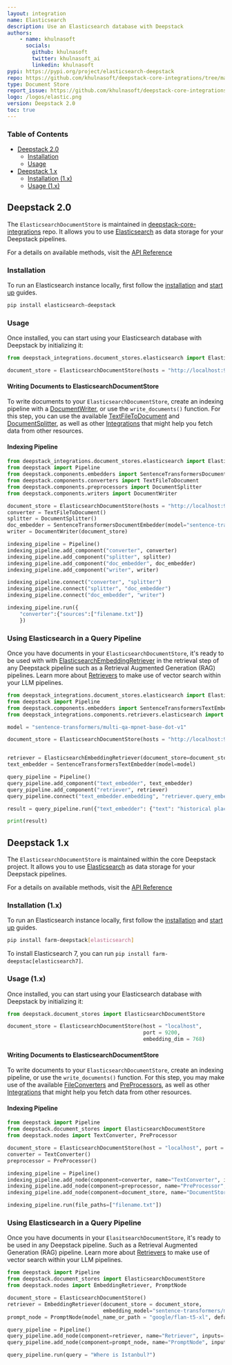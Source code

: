 ```yaml
---
layout: integration
name: Elasticsearch
description: Use an Elasticsearch database with Deepstack
authors:
    - name: khulnasoft
      socials:
        github: khulnasoft
        twitter: khulnasoft_ai
        linkedin: khulnasoft
pypi: https://pypi.org/project/elasticsearch-deepstack
repo: https://github.com/khulnasoft/deepstack-core-integrations/tree/main/integrations/opensearch
type: Document Store
report_issue: https://github.com/khulnasoft/deepstack-core-integrations/issues
logo: /logos/elastic.png
version: Deepstack 2.0
toc: true
---
```


### Table of Contents

- [Deepstack 2.0](#deepstack-20)
  - [Installation](#installation)
  - [Usage](#usage)
- [Deepstack 1.x](#deepstack-1x)
  - [Installation (1.x)](#installation-1x)
  - [Usage (1.x)](#usage-1x)

## Deepstack 2.0

The `ElasticsearchDocumentStore` is maintained in [deepstack-core-integrations](https://github.com/khulnasoft/deepstack-core-integrations/tree/main/integrations/elasticsearch) repo. It allows you to use [Elasticsearch](https://www.elastic.co/guide/en/elasticsearch/reference/current/elasticsearch-intro.html) as data storage for your Deepstack pipelines.

For a details on available methods, visit the [API Reference](https://docs.deepstack.khulnasoft.com/v1.25/reference/document-store-api#elasticsearchdocumentstore-1)

### Installation

To run an Elasticsearch instance locally, first follow the [installation](https://www.elastic.co/guide/en/elasticsearch/reference/current/install-elasticsearch.html) and [start up](https://www.elastic.co/guide/en/elasticsearch/reference/current/starting-elasticsearch.html) guides. 

```bash
pip install elasticsearch-deepstack
```

### Usage

Once installed, you can start using your Elasticsearch database with Deepstack by initializing it: 

```python
from deepstack_integrations.document_stores.elasticsearch import ElasticsearchDocumentStore

document_store = ElasticsearchDocumentStore(hosts = "http://localhost:9200")
```

#### Writing Documents to ElasticsearchDocumentStore

To write documents to your `ElasticsearchDocumentStore`, create an indexing pipeline with a [DocumentWriter](https://docs.deepstack.khulnasoft.com/docs/documentwriter), or use the `write_documents()` function.
For this step, you can use the available [TextFileToDocument](https://docs.deepstack.khulnasoft.com/docs/textfiletodocument) and [DocumentSplitter](https://docs.deepstack.khulnasoft.com/docs/documentsplitter), as well as other [Integrations](/integrations) that might help you fetch data from other resources.

#### Indexing Pipeline

```python
from deepstack_integrations.document_stores.elasticsearch import ElasticsearchDocumentStore
from deepstack import Pipeline
from deepstack.components.embedders import SentenceTransformersDocumentEmbedder
from deepstack.components.converters import TextFileToDocument
from deepstack.components.preprocessors import DocumentSplitter
from deepstack.components.writers import DocumentWriter 

document_store = ElasticsearchDocumentStore(hosts = "http://localhost:9200")
converter = TextFileToDocument()
splitter = DocumentSplitter()
doc_embedder = SentenceTransformersDocumentEmbedder(model="sentence-transformers/multi-qa-mpnet-base-dot-v1")
writer = DocumentWriter(document_store)

indexing_pipeline = Pipeline()
indexing_pipeline.add_component("converter", converter)
indexing_pipeline.add_component("splitter", splitter)
indexing_pipeline.add_component("doc_embedder", doc_embedder)
indexing_pipeline.add_component("writer", writer)

indexing_pipeline.connect("converter", "splitter")
indexing_pipeline.connect("splitter", "doc_embedder")
indexing_pipeline.connect("doc_embedder", "writer")

indexing_pipeline.run({
    "converter":{"sources":["filename.txt"]}
    })
```

### Using Elasticsearch in a Query Pipeline

Once you have documents in your `ElasticsearchDocumentStore`, it's ready to be used with with [ElasticsearchEmbeddingRetriever](https://docs.deepstack.khulnasoft.com/docs/elasticsearchembeddingretriever) in the retrieval step of any Deepstack pipeline such as a Retrieval Augmented Generation (RAG) pipelines. Learn more about [Retrievers](https://docs.deepstack.khulnasoft.com/docs/retrievers) to make use of vector search within your LLM pipelines.

```python
from deepstack_integrations.document_stores.elasticsearch import ElasticsearchDocumentStore
from deepstack import Pipeline
from deepstack.components.embedders import SentenceTransformersTextEmbedder 
from deepstack_integrations.components.retrievers.elasticsearch import ElasticsearchEmbeddingRetriever

model = "sentence-transformers/multi-qa-mpnet-base-dot-v1"

document_store = ElasticsearchDocumentStore(hosts = "http://localhost:9200")


retriever = ElasticsearchEmbeddingRetriever(document_store=document_store)
text_embedder = SentenceTransformersTextEmbedder(model=model)

query_pipeline = Pipeline()
query_pipeline.add_component("text_embedder", text_embedder)
query_pipeline.add_component("retriever", retriever)
query_pipeline.connect("text_embedder.embedding", "retriever.query_embedding")

result = query_pipeline.run({"text_embedder": {"text": "historical places in Instanbul"}})

print(result)
```

## Deepstack 1.x

The `ElasticsearchDocumentStore` is maintained within the core Deepstack project. It allows you to use [Elasticsearch](https://www.elastic.co/guide/en/elasticsearch/reference/current/elasticsearch-intro.html) as data storage for your Deepstack pipelines.

For a details on available methods, visit the [API Reference](https://docs.deepstack.khulnasoft.com/v1.25/reference/document-store-api#elasticsearchdocumentstore-1)

### Installation (1.x)

To run an Elasticsearch instance locally, first follow the [installation](https://www.elastic.co/guide/en/elasticsearch/reference/current/install-elasticsearch.html) and [start up](https://www.elastic.co/guide/en/elasticsearch/reference/current/starting-elasticsearch.html) guides. 

```bash
pip install farm-deepstack[elasticsearch]
```

To install Elasticsearch 7, you can run `pip install farm-deepstac[elasticsearch7]`.

### Usage (1.x)

Once installed, you can start using your Elasticsearch database with Deepstack by initializing it: 

```python
from deepstack.document_stores import ElasticsearchDocumentStore

document_store = ElasticsearchDocumentStore(host = "localhost",
                                            port = 9200,
                                            embedding_dim = 768)
```

#### Writing Documents to ElasticsearchDocumentStore

To write documents to your `ElasticsearchDocumentStore`, create an indexing pipeline, or use the `write_documents()` function.
For this step, you may make use of the available [FileConverters](https://docs.deepstack.khulnasoft.com/v1.25/docs/file_converters) and [PreProcessors](https://docs.deepstack.khulnasoft.com/v1.25/docs/preprocessor), as well as other [Integrations](/integrations) that might help you fetch data from other resources.

#### Indexing Pipeline

```python
from deepstack import Pipeline
from deepstack.document_stores import ElasticsearchDocumentStore
from deepstack.nodes import TextConverter, PreProcessor

document_store = ElasticsearchDocumentStore(host = "localhost", port = 9200)
converter = TextConverter()
preprocessor = PreProcessor()

indexing_pipeline = Pipeline()
indexing_pipeline.add_node(component=converter, name="TextConverter", inputs=["File"])
indexing_pipeline.add_node(component=preprocessor, name="PreProcessor", inputs=["TextConverter"])
indexing_pipeline.add_node(component=document_store, name="DocumentStore", inputs=["PreProcessor"])

indexing_pipeline.run(file_paths=["filename.txt"])
```

### Using Elasticsearch in a Query Pipeline

Once you have documents in your `ElasitsearchDocumentStore`, it's ready to be used in any Deepstack pipeline. Such as a Retrieval Augmented Generation (RAG) pipeline. Learn more about [Retrievers](https://docs.deepstack.khulnasoft.com/v1.25/docs/retriever) to make use of vector search within your LLM pipelines.

```python
from deepstack import Pipeline
from deepstack.document_stores import ElasticsearchDocumentStore
from deepstack.nodes import EmbeddingRetriever, PromptNode

document_store = ElasticsearchDocumentStore()
retriever = EmbeddingRetriever(document_store = document_store,
                               embedding_model="sentence-transformers/multi-qa-mpnet-base-dot-v1")
prompt_node = PromptNode(model_name_or_path = "google/flan-t5-xl", default_prompt_template = "khulnasoft/question-answering")

query_pipeline = Pipeline()
query_pipeline.add_node(component=retriever, name="Retriever", inputs=["Query"])
query_pipeline.add_node(component=prompt_node, name="PromptNode", inputs=["Retriever"])

query_pipeline.run(query = "Where is Istanbul?")
```
